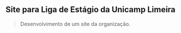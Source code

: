 <h2> Site para Liga de Estágio da Unicamp Limeira </h2>
<blockquote>Desenvolvimento de um site da organização.
